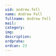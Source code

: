 ```yaml
---
uid: andrew.fell
name: Andrew Fell
fullname: Andrew Fell
mail: 
category: 
img: 
description: 
ordpraha: 
ordcan: 23
---
```




